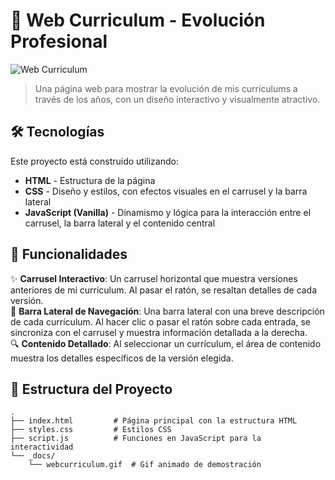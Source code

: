 # 📜 Web Curriculum - Evolución Profesional 

![Web Curriculum](./_docs/webcurriculum.gif)

> Una página web para mostrar la evolución de mis currículums a través de los años, con un diseño interactivo y visualmente atractivo.

## 🛠 Tecnologías

Este proyecto está construido utilizando:

- **HTML** - Estructura de la página
- **CSS** - Diseño y estilos, con efectos visuales en el carrusel y la barra lateral
- **JavaScript (Vanilla)** - Dinamismo y lógica para la interacción entre el carrusel, la barra lateral y el contenido central

## 🚀 Funcionalidades

✨ **Carrusel Interactivo**: Un carrusel horizontal que muestra versiones anteriores de mi currículum. Al pasar el ratón, se resaltan detalles de cada versión.  
📜 **Barra Lateral de Navegación**: Una barra lateral con una breve descripción de cada currículum. Al hacer clic o pasar el ratón sobre cada entrada, se sincroniza con el carrusel y muestra información detallada a la derecha.  
🔍 **Contenido Detallado**: Al seleccionar un currículum, el área de contenido muestra los detalles específicos de la versión elegida.

## 📂 Estructura del Proyecto

```plaintext
.
├── index.html         # Página principal con la estructura HTML
├── styles.css         # Estilos CSS
├── script.js          # Funciones en JavaScript para la interactividad
└── _docs/
    └── webcurriculum.gif  # Gif animado de demostración
